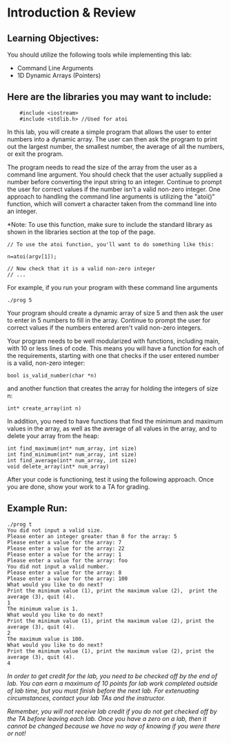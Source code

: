 # Introduction & Review

## Learning Objectives:

You should utilize the following tools while implementing this lab:
 - Command Line Arguments
 - 1D Dynamic Arrays (Pointers)

## Here are the libraries you may want to include:
```
    #include <iostream>
    #include <stdlib.h> //Used for atoi
``` 
In this lab, you will create a simple program that allows the user to enter numbers into a dynamic array. The user can then ask the program to print out the largest number, the smallest number, the average of all the numbers, or exit the program.

The program needs to read the size of the array from the user as a command line argument. You should check that the user actually supplied a number before converting the input string to an integer. Continue to prompt the user for correct values if the number isn't a valid non-zero integer. One approach to handling the command line arguments is utilizing the "atoi()" function, which will convert a character taken from the command line into an integer. 

*Note: To use this function, make sure to include the standard library as shown in the libraries section at the top of the page.

```
// To use the atoi function, you'll want to do something like this:

n=atoi(argv[1]);

// Now check that it is a valid non-zero integer  
// ...
```

For example, if you run your program with these command line arguments

```
./prog 5
```

Your program should create a dynamic array of size 5 and then ask the user to enter in 5 numbers to fill in the array. Continue to prompt the user for correct values if the numbers entered aren't valid non-zero integers. 

Your program needs to be well modularized with functions, including main, with 10 or less lines of code. This means you will have a function for each of the requirements, starting with one that checks if the user entered number is a valid, non-zero integer:

```
bool is_valid_number(char *n)
```

and another function that creates the array for holding the integers of size n:

```
int* create_array(int n)
```

In addition, you need to have functions that find the minimum and maximum values in the array, as well as the average of all values in the array, and to delete your array from the heap:

```
int find_maximum(int* num_array, int size)
int find_minimum(int* num_array, int size)
int find_average(int* num_array, int size)
void delete_array(int* num_array)
```

 After your code is functioning, test it using the following approach. Once you are done, show your work to a TA for grading.

## Example Run:

```
./prog t 
You did not input a valid size.
Please enter an integer greater than 0 for the array: 5
Please enter a value for the array: 7
Please enter a value for the array: 22
Please enter a value for the array: 1
Please enter a value for the array: foo
You did not input a valid number.
Please enter a value for the array: 8
Please enter a value for the array: 100
What would you like to do next? 
Print the minimum value (1), print the maximum value (2),  print the average (3), quit (4).
1
The minimum value is 1.
What would you like to do next? 
Print the minimum value (1), print the maximum value (2), print the average (3), quit (4).
2
The maximum value is 100. 
What would you like to do next? 
Print the minimum value (1), print the maximum value (2), print the average (3), quit (4).
4
```

*In order to get credit for the lab, you need to be checked off by the end of lab. You can earn a maximum of 10 points for lab work completed outside of lab time, but you must finish before the next lab. For extenuating circumstances, contact your lab TAs and the instructor.*

*Remember, you will not receive lab credit if you do not get checked off by the TA before leaving each lab. Once you have a zero on a lab, then it cannot be changed because we have no way of knowing if you were there or not!*

